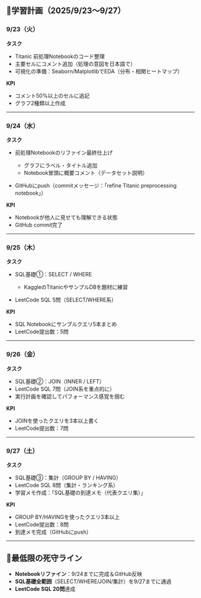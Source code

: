 ## 🔹学習計画（2025/9/23〜9/27）

### 9/23（火）

**タスク**

* Titanic 前処理Notebookのコード整理
* 主要セルにコメント追加（処理の意図を日本語で）
* 可視化の準備：Seaborn/MatplotlibでEDA（分布・相関ヒートマップ）

**KPI**

* コメント50%以上のセルに追記
* グラフ2種類以上作成

---

### 9/24（水）

**タスク**

* 前処理Notebookのリファイン最終仕上げ

  * グラフにラベル・タイトル追加
  * Notebook冒頭に概要コメント（データセット説明）
* GitHubにpush（commitメッセージ：「refine Titanic preprocessing notebook」）

**KPI**

* Notebookが他人に見せても理解できる状態
* GitHub commit完了

---

### 9/25（木）

**タスク**

* SQL基礎①：SELECT / WHERE

  * KaggleのTitanicやサンプルDBを題材に練習
* LeetCode SQL 5問（SELECT/WHERE系）

**KPI**

* SQL Notebookにサンプルクエリ5本まとめ
* LeetCode提出数：5問

---

### 9/26（金）

**タスク**

* SQL基礎②：JOIN（INNER / LEFT）
* LeetCode SQL 7問（JOIN系を重点的に）
* 実行計画を確認してパフォーマンス感覚を掴む

**KPI**

* JOINを使ったクエリを3本以上書く
* LeetCode提出数：7問

---

### 9/27（土）

**タスク**

* SQL基礎③：集計（GROUP BY / HAVING）
* LeetCode SQL 8問（集計・ランキング系）
* 学習メモ作成：「SQL基礎の到達メモ（代表クエリ集）」

**KPI**

* GROUP BY/HAVINGを使ったクエリ3本以上
* LeetCode提出数：8問
* 到達メモ完成（GitHubにpush）

---

## 🔹最低限の死守ライン

* **Notebookリファイン**：9/24までに完成＆GitHub反映
* **SQL基礎全範囲**（SELECT/WHERE/JOIN/集計）を9/27までに通過
* **LeetCode SQL 20問**達成
